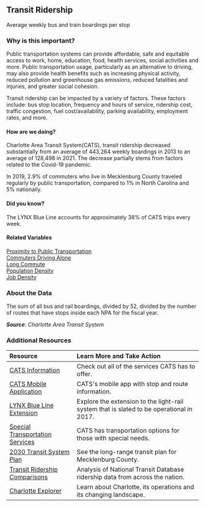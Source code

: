 ## Transit Ridership
Average weekly bus and train boardings per stop

### Why is this important?
Public transportation systems can provide affordable, safe and equitable access to work, home, education, food, health services, social activities and more. Public transportation usage, particularly as an alternative to driving, may also provide health benefits such as increasing physical activity, reduced pollution and greenhouse gas emissions, reduced fatalities and injuries, and greater social cohesion.  

Transit ridership can be impacted by a variety of factors. These factors include: bus stop location, frequency and hours of service, ridership cost, traffic congestion, fuel cost/availability, parking availability, employment rates, and more.


#### How are we doing?
Charlotte Area Transit System(CATS), transit ridership decreased substantially from an average of 443,264 weekly boardings in 2013 to an average of 128,498 in 2021. The decrease partially stems from factors related to the Covid-19 pandemic. 

In 2019, 2.9% of commuters who live in Mecklenburg County traveled regularly by public transportation, compared to 1% in North Carolina and 5% nationally.

#### Did you know?
The LYNX Blue Line accounts for approximately 38% of CATS trips every week.

#### Related Variables
<a href="javascript:void(0)" onclick="model.metricId = 'm36'">Proximity to Public Transportation</a>  
<a href="javascript:void(0)" onclick="model.metricId = 'm10'">Commuters Driving Alone</a>  
<a href="javascript:void(0)" onclick="model.metricId = 'm33'">Long Commute</a>  
<a href="javascript:void(0)" onclick="model.metricId = 'm47'">Population Density</a>  
<a href="javascript:void(0)" onclick="model.metricId = 'm75'">Job Density</a>  

### About the Data
The sum of all bus and rail boardings, divided by 52, divided by the number of routes that have stops inside each NPA for the fiscal year.

_**Source**: Charlotte Area Transit System_

### Additional Resources
|Resource | Learn More and Take Action |
|:--- | :--- |
|[CATS Information](http://charlottenc.gov/cats/Pages/default.aspx)| Check out all of the services CATS has to offer.
|[CATS Mobile Application](https://charlottenc.gov/cats/bus/Pages/mobile-apps.aspx)| CATS's mobile app with stop and route information.
|[LYNX Blue Line Extension](http://charlottenc.gov/cats/transit-planning/blue-line-extension/Pages/default.aspx)| Explore the extension to the light-rail system that is slated to be operational in 2017.
|[Special Transportation Services](http://charlottenc.gov/cats/para-transit/riding-para-transit/Pages/default.aspx)| CATS has transportation options for those with special needs.
|[2030 Transit System Plan](http://charlottenc.gov/cats/transit-planning/2030-plan/Pages/default.aspx) |See the long-range transit plan for Mecklenburg County.
|[Transit Ridership Comparisons](http://fivethirtyeight.com/datalab/how-your-citys-public-transit-stacks-up/) |Analysis of National Transit Database ridership data from across the nation.
|[Charlotte Explorer](https://explore.charlottenc.gov/)| Learn about Charlotte, its operations and its changing landscape.

